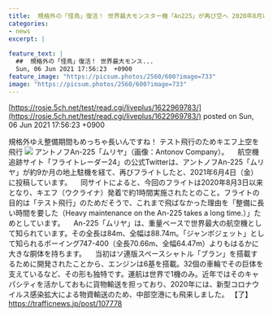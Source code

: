 ```yaml
---
title:  規格外の「怪鳥」復活！ 世界最大モンスター機「An225」が再び空へ 2020年8月以来  
categories:
- news
excerpt: |
  
feature_text: |
  ##  規格外の「怪鳥」復活！ 世界最大モンス...
  Sun, 06 Jun 2021 17:56:23  +0900
feature_image: "https://picsum.photos/2560/600?image=733"
image: "https://picsum.photos/2560/600?image=733"
---
```


[https://rosie.5ch.net/test/read.cgi/liveplus/1622969783/](https://rosie.5ch.net/test/read.cgi/liveplus/1622969783/)
posted on Sun, 06 Jun 2021 17:56:23  +0900

<!--more-->

規格外ゆえ整備期間もめっちゃ長いんですね！ テスト飛行のためキエフ上空を飛行 ![](https://contents.trafficnews.jp/image/000/046/010/large_210606_an225_01.jpg) アントノフAn-225「ムリヤ」（画像：Antonov Company）。 　航空機追跡サイト「フライトレーダー24」の公式Twitterは、アントノフAn-225「ムリヤ」が約9か月の地上駐機を経て、再びフライトしたと、2021年6月4日（金）に投稿しています。 　同サイトによると、今回のフライトは2020年8月3日以来となり、キエフ（ウクライナ）発着で約1時間実施されたとのこと。フライトの目的は「テスト飛行」のためだそうで、これまで飛ばなかった理由を「整備に長い時間を要した（Heavy maintenance on the An-225 takes a long time.）」ためとしています。 　An-225「ムリヤ」は、重量ベースで世界最大の航空機として知られています。その全長は84m、全幅は88.74m。「ジャンボジェット」として知られるボーイング747-400（全長70.66m、全幅64.47m）よりもはるかに大きな胴体を持ちます。 　当初はソ連版スペースシャトル「ブラン」を搭載するために開発されたことから、エンジンは6基を搭載。32個の車輪でその巨体を支えているなど、その形も独特です。運航は世界で1機のみ。近年ではそのキャパシティを活かしておもに貨物輸送を担っており、2020年には、新型コロナウイルス感染拡大による物資輸送のため、中部空港にも飛来しました。 【了】 https://trafficnews.jp/post/107778
